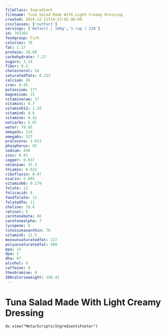 ```yaml
---
fileClass: Ingredient
filename: Tuna Salad Made With Light Creamy Dressing
created: 2024-12-21T19:27:02-06:00
cssclasses: ['nutFact']
servings: ['Default | 100g','1 cup | 238']
id: 783365
foodgroup: Fish
calories: 78
fat: 1.17
protein: 10.08
carbohydrate: 7.27
sugars: 3.14
fiber: 0.4
cholesterol: 18
saturatedfats: 0.232
calcium: 26
iron: 0.95
potassium: 177
magnesium: 15
vitaminarae: 17
vitaminc: 0.7
vitaminb12: 1.26
vitamind: 0.6
vitamine: 0.41
netcarbs: 6.87
water: 79.95
omega3s: 114
omega6s: 327
pralscore: 3.913
phosphorus: 93
sodium: 498
zinc: 0.42
copper: 0.037
selenium: 35.3
thiamin: 0.022
riboflavin: 0.07
niacin: 5.085
vitaminb6: 0.179
folate: 11
folicacid: 0
foodfolate: 11
folatedfe: 11
choline: 19.8
retinol: 9
carotenebeta: 86
carotenealpha: 7
lycopene: 0
luteinzeaxanthin: 76
vitamink: 11.5
monounsaturatedfat: 222
polyunsaturatedfat: 500
epa: 14
dpa: 2
dha: 97
alcohol: 0
caffeine: 0
theobromine: 0
200calorieweight: 256.41
---
```


# Tuna Salad Made With Light Creamy Dressing

```dataviewjs
dv.view("Meta/Scripts/IngredientsFooter")
```